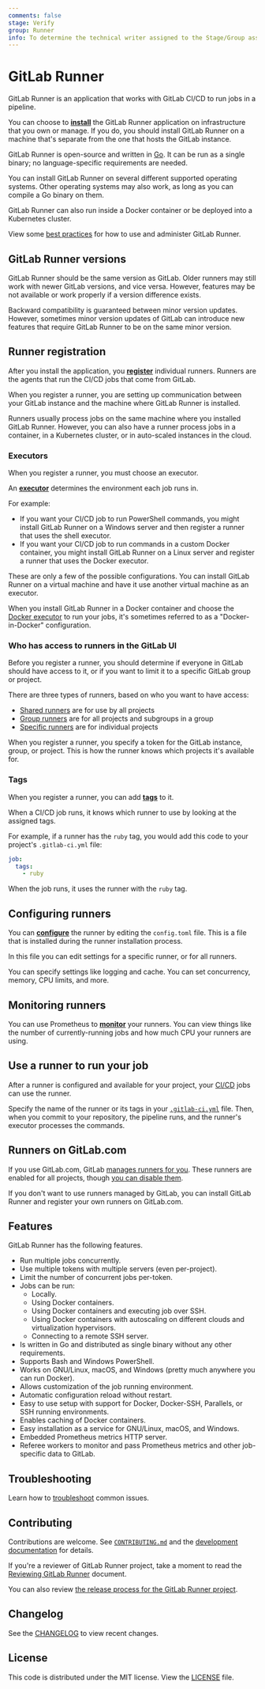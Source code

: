 ```yaml
---
comments: false
stage: Verify
group: Runner
info: To determine the technical writer assigned to the Stage/Group associated with this page, see https://about.gitlab.com/handbook/engineering/ux/technical-writing/#designated-technical-writers
---
```


# GitLab Runner

GitLab Runner is an application that works with GitLab CI/CD to run jobs in a pipeline.

You can choose to [**install**](install/index.md) the GitLab Runner application
on infrastructure that you own or manage. If you do, you should install
GitLab Runner on a machine that's separate from the one that hosts the GitLab instance.

GitLab Runner is open-source and written in [Go](https://golang.org). It can be run
as a single binary; no language-specific requirements are needed. 

You can install GitLab Runner on several different supported operating systems.
Other operating systems may also work, as long as you can compile a Go
binary on them.

GitLab Runner can also run inside a Docker container or be deployed into a Kubernetes cluster.

View some [best practices](best_practice/index.md) for how to use and administer GitLab Runner.

## GitLab Runner versions

GitLab Runner should be the same version as GitLab. Older runners may still work
with newer GitLab versions, and vice versa. However, features may be not available or work properly
if a version difference exists.

Backward compatibility is guaranteed between minor version updates. However, sometimes minor
version updates of GitLab can introduce new features that require GitLab Runner to be on the same minor
version.

## Runner registration

After you install the application, you [**register**](register/index.md)
individual runners. Runners are the agents that run the CI/CD jobs that come from GitLab.

When you register a runner, you are setting up communication between your
GitLab instance and the machine where GitLab Runner is installed.

Runners usually process jobs on the same machine where you installed GitLab Runner.
However, you can also have a runner process jobs in a container,
in a Kubernetes cluster, or in auto-scaled instances in the cloud.

### Executors

When you register a runner, you must choose an executor.

An [**executor**](executors/README.md) determines the environment each job runs in.

For example:

- If you want your CI/CD job to run PowerShell commands, you might install GitLab
  Runner on a Windows server and then register a runner that uses the shell executor.
- If you want your CI/CD job to run commands in a custom Docker container,
  you might install GitLab Runner on a Linux server and register a runner that uses
  the Docker executor.

These are only a few of the possible configurations. You can install GitLab Runner
on a virtual machine and have it use another virtual machine as an executor.

When you install GitLab Runner in a Docker container and choose the
[Docker executor](https://docs.gitlab.com/ee/ci/docker/using_docker_images.html)
to run your jobs, it's sometimes referred to as a "Docker-in-Docker" configuration.

### Who has access to runners in the GitLab UI

Before you register a runner, you should determine if everyone in GitLab
should have access to it, or if you want to limit it to a specific GitLab group or project.

There are three types of runners, based on who you want to have access:

- [Shared runners](https://docs.gitlab.com/ee/ci/runners/README.html#shared-runners) are for use by all projects
- [Group runners](https://docs.gitlab.com/ee/ci/runners/README.html#group-runners) are for all projects and subgroups in a group
- [Specific runners](https://docs.gitlab.com/ee/ci/runners/README.html#specific-runners) are for individual projects

When you register a runner, you specify a token for the GitLab instance, group, or project.
This is how the runner knows which projects it's available for.

### Tags

When you register a runner, you can add [**tags**](https://docs.gitlab.com/ee/ci/yaml/README.html#tags) to it.

When a CI/CD job runs, it knows which runner to use by looking at the assigned tags.

For example, if a runner has the `ruby` tag, you would add this code to
your project's `.gitlab-ci.yml` file:

```yaml
job:
  tags:
    - ruby
```

When the job runs, it uses the runner with the `ruby` tag.

## Configuring runners

You can [**configure**](configuration/advanced-configuration.md)
the runner by editing the `config.toml` file. This is a file that is installed during the runner installation process.

In this file you can edit settings for a specific runner, or for all runners.

You can specify settings like logging and cache. You can set concurrency,
memory, CPU limits, and more.

## Monitoring runners

You can use Prometheus to [**monitor**](monitoring/README.md) your runners.
You can view things like the number of currently-running jobs and how
much CPU your runners are using.

## Use a runner to run your job

After a runner is configured and available for your project, your
[CI/CD](https://docs.gitlab.com/ee/ci/README.html) jobs can use the runner.

Specify the name of the runner or its tags in your
[`.gitlab-ci.yml`](https://docs.gitlab.com/ee/ci/yaml/README.html) file.
Then, when you commit to your repository, the pipeline runs, and
the runner's executor processes the commands.

## Runners on GitLab.com

If you use GitLab.com, GitLab [manages runners for you](https://docs.gitlab.com/ee/user/gitlab_com/index.html#shared-runners).
These runners are enabled for all projects, though
[you can disable them](https://docs.gitlab.com/ee/ci/runners/README.html#disable-shared-runners).

If you don't want to use runners managed by GitLab, you can install GitLab Runner and
register your own runners on GitLab.com.

## Features

GitLab Runner has the following features.

- Run multiple jobs concurrently.
- Use multiple tokens with multiple servers (even per-project).
- Limit the number of concurrent jobs per-token.
- Jobs can be run:
  - Locally.
  - Using Docker containers.
  - Using Docker containers and executing job over SSH.
  - Using Docker containers with autoscaling on different clouds and virtualization hypervisors.
  - Connecting to a remote SSH server.
- Is written in Go and distributed as single binary without any other requirements.
- Supports Bash and Windows PowerShell.
- Works on GNU/Linux, macOS, and Windows (pretty much anywhere you can run Docker).
- Allows customization of the job running environment.
- Automatic configuration reload without restart.
- Easy to use setup with support for Docker, Docker-SSH, Parallels, or SSH running environments.
- Enables caching of Docker containers.
- Easy installation as a service for GNU/Linux, macOS, and Windows.
- Embedded Prometheus metrics HTTP server.
- Referee workers to monitor and pass Prometheus metrics and other job-specific data to GitLab.

## Troubleshooting

Learn how to [troubleshoot](faq/README.md) common issues.

## Contributing

Contributions are welcome. See [`CONTRIBUTING.md`](https://gitlab.com/gitlab-org/gitlab-runner/blob/master/CONTRIBUTING.md)
and the [development documentation](development/README.md) for details.

If you're a reviewer of GitLab Runner project, take a moment to read the
[Reviewing GitLab Runner](development/reviewing-gitlab-runner.md) document.

You can also review [the release process for the GitLab Runner project](https://gitlab.com/gitlab-org/gitlab-runner/blob/master/PROCESS.md).

## Changelog

See the [CHANGELOG](https://gitlab.com/gitlab-org/gitlab-runner/blob/master/CHANGELOG.md) to view recent changes.

## License

This code is distributed under the MIT license. View the [LICENSE](https://gitlab.com/gitlab-org/gitlab-runner/blob/master/LICENSE) file.
